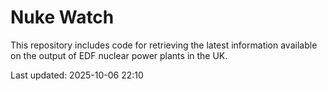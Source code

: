 # Nuke Watch

This repository includes code for retrieving the latest information available on the output of EDF nuclear power plants in the UK.

Last updated: 2025-10-06 22:10